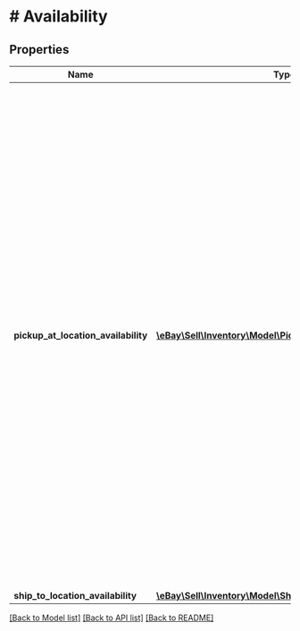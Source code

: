 # # Availability

## Properties

Name | Type | Description | Notes
------------ | ------------- | ------------- | -------------
**pickup_at_location_availability** | [**\eBay\Sell\Inventory\Model\PickupAtLocationAvailability[]**](PickupAtLocationAvailability.md) | This container consists of an array of one or more of the merchant&#39;s physical store locations where the inventory item is available for In-Store Pickup orders. The merchant&#39;s location, the quantity available, and the fulfillment time (how soon the item will be ready for pickup after the order takes place) are all in this container. In-Store Pickup is only available to large merchants selling on the US, UK, Germany, and Australia sites. | [optional]
**ship_to_location_availability** | [**\eBay\Sell\Inventory\Model\ShipToLocationAvailability**](ShipToLocationAvailability.md) |  | [optional]

[[Back to Model list]](../../README.md#models) [[Back to API list]](../../README.md#endpoints) [[Back to README]](../../README.md)
